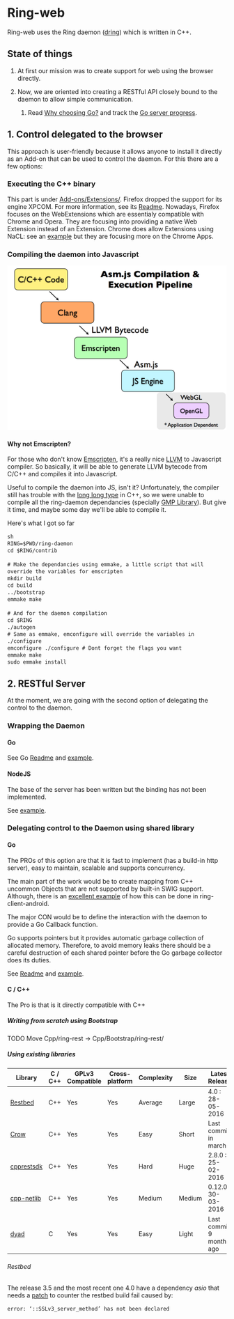 # Ring-web

Ring-web uses the Ring daemon ([dring](https://gerrit-ring.savoirfairelinux.com/#/q/status:open)) which is written in C++.

## State of things

1. At first our mission was to create support for web using the browser directly.

2. Now, we are oriented into creating a RESTful API closely bound to the daemon to allow simple communication.

    1. Read [Why choosing Go?](https://github.com/sevaivanov/ring-web-demos#go-1) and track the [Go server progress](https://github.com/sevaivanov/ring-web-demos/blob/master/Server/Go/README.md#state-of-things).

## 1. Control delegated to the browser

This approach is user-friendly because it allows anyone to install it directly as an Add-on that can be used to control the daemon. For this there are a few options: 

### Executing the C++ binary

This part is under [Add-ons/Extensions/](Add-ons/Extensions/). Firefox dropped the support for its engine XPCOM. For more information, see its [Readme](Add-ons/Extensions/XPCOM/README.md). Nowadays, Firefox focuses on the WebExtensions which are essentialy compatible with Chrome and Opera. They are focusing into providing a native Web Extension instead of an Extension. Chrome does allow Extensions using NaCL: see an [example](Add-ons/Extensions/Chrome-NaCl/) but they are focusing more on the Chrome Apps.

### Compiling the daemon into Javascript

![Asm.js](Resources/Images/c_to_js.png)

#### Why not Emscripten?

For those who don't know [Emscripten](https://github.com/kripken/emscripten), it's a really nice [LLVM](https://en.wikipedia.org/wiki/LLVM) to Javascript compiler. So basically, it will be able to generate LLVM bytecode from C/C++ and compiles it into Javascript. 

Useful to compile the daemon into JS, isn't it? Unfortunately, the compiler still has trouble with the [long long type](http://stackoverflow.com/questions/18971732/what-is-the-difference-between-long-long-long-long-int-and-long-long-i) in C++, so we were unable to compile all the ring-daemon dependancies (specially [GMP Library](https://gmplib.org)). But give it time, and maybe some day we'll be able to compile it.

Here's what I got so far

    sh
    RING=$PWD/ring-daemon
    cd $RING/contrib

    # Make the dependancies using emmake, a little script that will override the variables for emscripten
    mkdir build
    cd build
    ../bootstrap
    emmake make

    # And for the daemon compilation
    cd $RING
    ./autogen
    # Same as emmake, emconfigure will override the variables in ./configure
    emconfigure ./configure # Dont forget the flags you want
    emmake make
    sudo emmake install

## 2. RESTful Server

At the moment, we are going with the second option of delegating the control to the daemon.

### Wrapping the Daemon

#### Go

See Go [Readme](Server/Go/README.md) and [example](Server/Go/wrapper).

#### NodeJS

The base of the server has been written but the binding has not been implemented.

See [example](Server/Nodejs/ring-demo/).

### Delegating control to the Daemon using shared library

#### Go

The PROs of this option are that it is fast to implement (has a build-in http server), easy to maintain, scalable and supports concurrency.

The main part of the work would be to create mapping from C++ uncommon Objects that are not supported by built-in SWIG support. Although, there is an [excellent example](https://github.com/savoirfairelinux/ring-client-android/blob/master/ring-android/app/src/main/jni/jni_interface.i) of how this can be done in ring-client-android. 

The major CON would be to define the interaction with the daemon to provide a Go Callback function.

Go supports pointers but it provides automatic garbage collection of allocated memory. Therefore, to avoid memory leaks there should be a careful destruction of each shared pointer before the Go garbage collector does its duties.

See [Readme](Server/Go/README.md) and [example](Server/Go/dynamic-lib/ring-demo/).

#### C / C++

The Pro is that is it directly compatible with C++

##### Writing from scratch using Bootstrap

TODO Move Cpp/ring-rest -> Cpp/Bootstrap/ring-rest/

##### Using existing libraries

Library | C / C++ | GPLv3 Compatible | Cross-platform | Complexity | Size | Latest Release
---|---|---|---|---|---|---
[Restbed](https://github.com/Corvusoft/restbed) | C++ | Yes | Yes | Average | Large | 4.0 : 28-05-2016 
[Crow](https://github.com/ipkn/crow) | C++ | Yes | Yes | Easy | Short | Last commit in march
[cpprestsdk](https://github.com/Microsoft/cpprestsdk) | C++ | Yes | Yes | Hard | Huge | 2.8.0 : 25-02-2016
[cpp-netlib](https://github.com/cpp-netlib/cpp-netlib) | C++ | Yes | Yes | Medium | Medium | 0.12.0 : 30-03-2016
[dyad](https://github.com/rxi/dyad) | C | Yes | Yes | Easy | Light | Last commit 9 month ago

###### Restbed

The release 3.5 and the most recent one 4.0 have a dependency *asio* that needs a [patch](https://bugs.archlinux.org/task/48620#comment145230) to counter the restbed build fail caused by:

    error: ‘::SSLv3_server_method’ has not been declared

